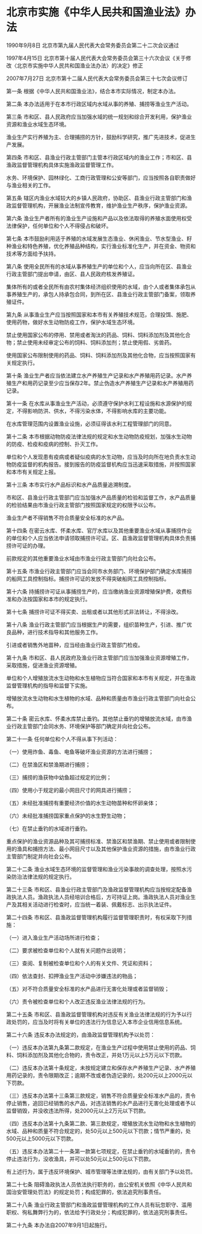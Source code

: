 # 北京市实施《中华人民共和国渔业法》办法

1990年9月8日 北京市第九届人民代表大会常务委员会第二十二次会议通过

1997年4月15日 北京市第十届人民代表大会常务委员会第三十六次会议《关于修改〈北京市实施中华人民共和国渔业法办法〉的决定》修正

2007年7月27日 北京市第十二届人民代表大会常务委员会第三十七次会议修订

<!-- INFO END -->

第一条 根据《中华人民共和国渔业法》，结合本市实际情况，制定本办法。

第二条 本办法适用于在本市行政区域内水域从事的养殖、捕捞等渔业生产活动。

第三条 市和区、县人民政府应当加强水域的统一规划和综合开发利用，保护渔业资源和渔业水域生态环境。

渔业生产实行养殖为主、合理捕捞的方针，鼓励科学研究，推广先进技术，促进生产发展。

第四条 市和区、县渔业行政主管部门主管本行政区域内的渔业工作；市和区、县渔政监督管理机构具体实施渔政监督管理工作。

水务、环境保护、园林绿化、工商行政管理和公安等部门，应当按照各自职责做好与渔业相关的工作。

第五条 辖区内渔业水域较大的乡镇人民政府，协助区、县渔业行政主管部门和渔政监督管理机构，开展渔业法制宣传教育，维护渔业生产秩序，保护渔业资源。

第六条 渔业生产者所有的渔业生产设施和产品以及依法取得的养殖水面使用权受法律保护，任何单位和个人不得侵占和破坏。

第七条 本市鼓励利用适于养殖的水域发展生态渔业、休闲渔业、节水型渔业、籽种渔业和特色养殖，优化养殖品种结构，实行渔业标准化生产，并在资金、物资和技术等方面给予扶持。

第八条 使用全民所有的水域从事养殖生产的单位和个人，应当向所在区、县渔业行政主管部门提出申请，由区、县人民政府核发养殖证。

集体所有的或者全民所有由农村集体经济组织使用的水域，由个人或者集体承包从事养殖生产的，承包人持承包合同，到所在区、县渔业行政主管部门备案，领取养殖证件。

第九条 从事渔业生产应当按照国家和本市有关养殖技术规范，合理投饵、施肥、使用药物，做好水生动物防疫工作，保护水域生态环境。

禁止使用国家公布的停用、禁用或者淘汰的药品、饲料、饲料添加剂及其他化合物；禁止使用未经审定公布的饲料、饲料添加剂；禁止使用假、劣兽药。

使用国家公布限制使用的药品、饲料、饲料添加剂及其他化合物，应当按照国家有关规定执行。

第十条 渔业生产者应当依法建立水产养殖生产记录和水产养殖用药记录。水产养殖生产和用药记录至少应当保存2年。禁止伪造水产养殖生产记录和水产养殖用药记录。

第十一条 在水库从事渔业生产活动，必须遵守保护水利工程设施和水源保护的规定，不得影响防洪、供水，不得污染水体，不得影响水库的主要功能。

在水库管理范围内设置渔业设施，必须征得该水利工程管理部门的同意。

第十二条 本市根据动物防疫法律法规的规定和水生动物防疫规划，加强水生动物的防疫、检疫和疫病的控制、扑灭工作。

单位和个人发现患有疫病或者疑似疫病的水生动物，应当及时向所在地负责水生动物防疫监督的机构报告。接到报告的防疫监督机构应当迅速采取措施，并按照国家和本市有关规定上报。

第十三条 本市实行水产品标识和水产品质量追溯制度。

市和区、县渔业行政主管部门应当加强水产品质量的检验和监督工作，水产品质量的检验结果由市渔业行政主管部门按照国家规定的权限予以公布。

渔业生产者不得销售不符合质量安全标准的水产品。

第十四条 在密云水库、怀柔水库、官厅水库以及其他重要渔业水域从事捕捞作业的单位和个人应当依法申请领取捕捞许可证。区、县渔政监督管理机构具体负责捕捞许可证的办理。

前款规定的其他重要渔业水域由市渔业行政主管部门向社会公布。

第十五条 市渔业行政主管部门应当会同市水务部门、环境保护部门确定水库捕捞的船网工具控制指标。捕捞许可证的发放不得突破船网工具控制指标。

第十六条 持捕捞许可证从事捕捞生产的，应当缴纳渔业资源增殖保护费，收费标准和办法按国家和本市的规定执行。

第十七条 捕捞许可证不得买卖、出租或者以其他形式非法转让，不得涂改。

第十八条 渔业行政主管部门应当根据生产的需要，组织苗种生产，引进、推广优良品种，进行技术指导和其他服务工作。

引进或者销售外地苗种，应当经由渔业行政主管部门检疫。

第十九条 市和区、县人民政府及渔业行政主管部门应当加强渔业资源增殖工作，采取措施，促进渔业资源增殖。

单位和个人增殖放流水生动物和水生植物应当符合国家和本市有关规定，并在渔政监督管理机构的指导和监督下实施。

增殖放流水生动物和水生植物的水域、品种和质量由市渔业行政主管部门向社会公布。

第二十条 密云水库、怀柔水库禁止垂钓。其他禁止垂钓的增殖放流水域，由市渔业行政主管部门会同水务、环境保护等部门确定并向社会公布。

第二十一条 任何单位和个人不得从事下列活动：

（一）使用炸鱼、毒鱼、电鱼等破坏渔业资源的方法进行捕捞；

（二）在禁渔区和禁渔期进行捕捞；

（三）捕捞的渔获物中幼鱼超过规定的比例；

（四）使用小于规定的最小网目尺寸的网具进行捕捞；

（五）未经批准捕捞有重要经济价值的水生动物苗种和怀卵亲体；

（六）未经批准捕捞国家重点保护的水生野生动物；

（七）在禁止垂钓的水域进行垂钓。

重点保护的渔业资源品种及其可捕捞标准、禁渔区和禁渔期、禁止使用或者限制使用的渔具和捕捞方法、最小网目尺寸以及其他保护渔业资源的措施，由市渔业行政主管部门制定并向社会公布。

第二十二条 渔业水域生态环境的监督管理和渔业污染事故的调查处理，按照水污染防治法律法规的规定执行。

第二十三条 市和区、县渔业行政主管部门及渔政监督管理机构应当按规定配备渔政执法人员。渔政执法人员经培训合格后，方可持证上岗。渔政执法人员对渔业生产及其相关活动进行检查时，应当统一着装、佩戴标志、出示执法证件。

第二十四条 市和区、县渔政监督管理机构履行监督管理职责时，有权采取下列措施：

（一）进入渔业生产活动场所进行检查；

（二）要求被检查单位和个人就有关问题作出说明；

（三）查阅、复制被检查单位和个人的有关文件、凭证和资料；

（四）依法查封、扣押渔业生产活动中涉嫌违法的物品；

（五）对不符合质量安全标准的水产品进行无害化处理或者监督销毁；

（六）责令被检查单位和个人改正违反渔业法律法规的行为。

第二十五条 市和区、县渔政监督管理机构对违反有关渔业法律法规的行为予以行政处罚的，应当及时将有关单位的违法行为信息记入本市企业信用信息系统。

第二十六条 违反本办法规定的，由渔政监督管理机构予以处罚：

（一）违反本办法第九条第二款规定，在渔业生产过程中使用禁止使用的药品、饲料、饲料添加剂及其他化合物的，责令改正，并处1万元以上5万元以下罚款。

（二）违反本办法第十条规定，未按规定建立和保存水产养殖生产记录、水产养殖用药记录的，责令限期改正；逾期不改或者伪造记录的，处200元以上2000元以下罚款。

（三）违反本办法第十三条第三款规定，销售不符合质量安全标准水产品的，责令停止销售，追回已经销售的水产品，对违法销售的水产品进行无害化处理或者予以监督销毁，并没收违法所得，处2000元以上2万元以下罚款。

（四）违反本办法第十九条第二款、第三款规定，增殖放流水生动物和水生植物的水域、品种和质量不符合规定的，处50元以上500元以下罚款；情节严重的，处500元以上5000元以下罚款。

（五）违反本办法第二十一条第一款第七项规定，在禁止垂钓的水域垂钓的，责令停止违法行为，没收渔具，并可以处50元以上500元以下罚款。

有上述行为，属于违反环境保护、城市管理等法律法规的，由有关部门予以处罚。

第二十七条 阻碍渔政执法人员依法执行职务的，由公安机关依照《中华人民共和国治安管理处罚法》的规定处罚；构成犯罪的，依法追究刑事责任。

第二十八条 渔业行政主管部门和渔政监督管理机构的工作人员有玩忽职守、滥用职权、徇私舞弊行为的，依法给予行政处分；构成犯罪的，依法追究刑事责任。

第二十九条 本办法自2007年9月1日起施行。

